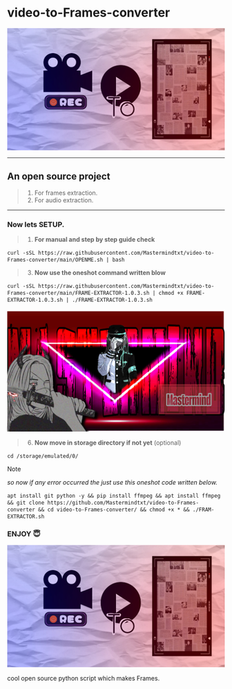 # video-to-Frames-converter
<img src="https://github.com/Mastermindtxt/Mastermindtxt/blob/main/Galery/vedio-to-frames.jpg">

---
## An open source project
> 1. For frames extraction.
> 2. For audio extraction.

---
### Now lets SETUP. 
> 1. **For manual and step by step guide check**
```
curl -sSL https://raw.githubusercontent.com/Mastermindtxt/video-to-Frames-converter/main/OPENME.sh | bash

```
> 3. **Now use the oneshot command written blow**
```
curl -sSL https://raw.githubusercontent.com/Mastermindtxt/video-to-Frames-converter/main/FRAME-EXTRACTOR-1.0.3.sh | chmod +x FRAME-EXTRACTOR-1.0.3.sh | ./FRAME-EXTRACTOR-1.0.3.sh

```
<img src="https://github.com/Mastermindtxt/Mastermindtxt/blob/main/Galery/mastermind.png">

> 6. **Now move in storage directory if not yet** (optional)
```
cd /storage/emulated/0/

```

> [!NOTE]
> *so now if any error occurred the just use this oneshot code written below.*
```
apt install git python -y && pip install ffmpeg && apt install ffmpeg && git clone https://github.com/Mastermindtxt/video-to-Frames-converter && cd video-to-Frames-converter/ && chmod +x * && ./FRAM-EXTRACTOR.sh

```
### ENJOY 😇
<img src="https://github.com/Mastermindtxt/Mastermindtxt/blob/main/Galery/vedio-to-frames.jpg">

cool open source python script which makes Frames. 
